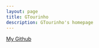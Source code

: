 ```yaml
---
layout: page
title: GTourinho
description: GTourinho's homepage
---
```


[My Github](https://github.com/gtourinho)
